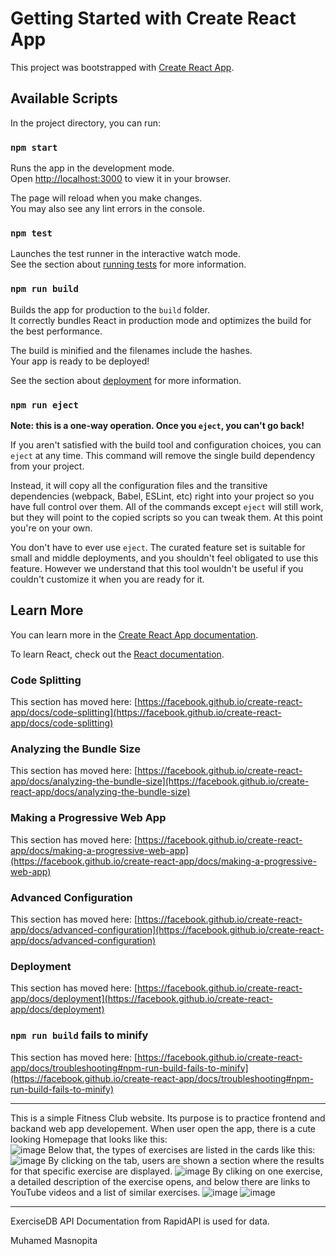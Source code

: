 # Getting Started with Create React App

This project was bootstrapped with [Create React App](https://github.com/facebook/create-react-app).

## Available Scripts

In the project directory, you can run:

### `npm start`

Runs the app in the development mode.\
Open [http://localhost:3000](http://localhost:3000) to view it in your browser.

The page will reload when you make changes.\
You may also see any lint errors in the console.

### `npm test`

Launches the test runner in the interactive watch mode.\
See the section about [running tests](https://facebook.github.io/create-react-app/docs/running-tests) for more information.

### `npm run build`

Builds the app for production to the `build` folder.\
It correctly bundles React in production mode and optimizes the build for the best performance.

The build is minified and the filenames include the hashes.\
Your app is ready to be deployed!

See the section about [deployment](https://facebook.github.io/create-react-app/docs/deployment) for more information.

### `npm run eject`

**Note: this is a one-way operation. Once you `eject`, you can't go back!**

If you aren't satisfied with the build tool and configuration choices, you can `eject` at any time. This command will remove the single build dependency from your project.

Instead, it will copy all the configuration files and the transitive dependencies (webpack, Babel, ESLint, etc) right into your project so you have full control over them. All of the commands except `eject` will still work, but they will point to the copied scripts so you can tweak them. At this point you're on your own.

You don't have to ever use `eject`. The curated feature set is suitable for small and middle deployments, and you shouldn't feel obligated to use this feature. However we understand that this tool wouldn't be useful if you couldn't customize it when you are ready for it.

## Learn More

You can learn more in the [Create React App documentation](https://facebook.github.io/create-react-app/docs/getting-started).

To learn React, check out the [React documentation](https://reactjs.org/).

### Code Splitting

This section has moved here: [https://facebook.github.io/create-react-app/docs/code-splitting](https://facebook.github.io/create-react-app/docs/code-splitting)

### Analyzing the Bundle Size

This section has moved here: [https://facebook.github.io/create-react-app/docs/analyzing-the-bundle-size](https://facebook.github.io/create-react-app/docs/analyzing-the-bundle-size)

### Making a Progressive Web App

This section has moved here: [https://facebook.github.io/create-react-app/docs/making-a-progressive-web-app](https://facebook.github.io/create-react-app/docs/making-a-progressive-web-app)

### Advanced Configuration

This section has moved here: [https://facebook.github.io/create-react-app/docs/advanced-configuration](https://facebook.github.io/create-react-app/docs/advanced-configuration)

### Deployment

This section has moved here: [https://facebook.github.io/create-react-app/docs/deployment](https://facebook.github.io/create-react-app/docs/deployment)

### `npm run build` fails to minify

This section has moved here: [https://facebook.github.io/create-react-app/docs/troubleshooting#npm-run-build-fails-to-minify](https://facebook.github.io/create-react-app/docs/troubleshooting#npm-run-build-fails-to-minify)

---------------------------------------------------------------------------------------------------------------------------------------------------------------------
This is a simple Fitness Club website. Its purpose is to practice frontend and backand web app developement. When user open the app, there is a cute looking Homepage that looks like this:  
![image](https://user-images.githubusercontent.com/63816826/227925020-5e7762fe-4c1a-4970-a73b-469b94124787.png)
Below that, the types of exercises are listed in the cards like this: 
![image](https://user-images.githubusercontent.com/63816826/227925087-ec31e21d-188f-4d0f-8978-53399483799a.png)
By clicking on the tab, users are shown a section where the results for that specific exercise are displayed.
![image](https://user-images.githubusercontent.com/63816826/227923534-e13159bc-8799-46d4-8e2c-01ec49462bac.png)
By cliking on one exercise, a detailed description of the exercise opens, and below there are links to YouTube videos and a list of similar exercises.
![image](https://user-images.githubusercontent.com/63816826/227924595-0bc4da17-3d62-40fe-8f5e-e7aad860bd4a.png)
![image](https://user-images.githubusercontent.com/63816826/227924655-2132ca6a-513c-4211-901a-54ac616285f2.png)

--------------------------------------------------------------------------------------------------------------------------------------------------------------------
ExerciseDB API Documentation from RapidAPI is used for data. 

Muhamed Masnopita




